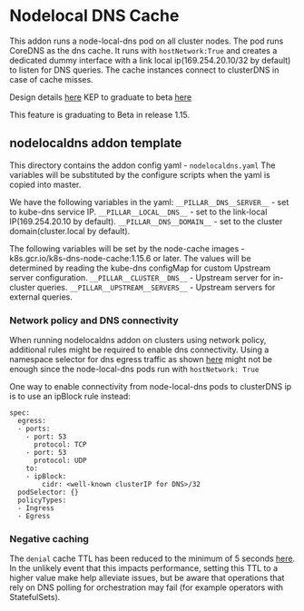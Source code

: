 # Nodelocal DNS Cache

This addon runs a node-local-dns pod on all cluster nodes. The pod runs CoreDNS as the dns cache. It runs with `hostNetwork:True` and creates a dedicated dummy interface with a link local ip(169.254.20.10/32 by default) to listen for DNS queries. The cache instances connect to clusterDNS in case of cache misses.

Design details [here](https://git.k8s.io/enhancements/keps/sig-network/0030-nodelocal-dns-cache.md)
KEP to graduate to beta [here](https://git.k8s.io/enhancements/keps/sig-network/20190424-NodeLocalDNS-beta-proposal.md)

This feature is graduating to Beta in release 1.15.

## nodelocaldns addon template

This directory contains the addon config yaml - `nodelocaldns.yaml`
The variables will be substituted by the configure scripts when the yaml is copied into master.

We have the following variables in the yaml:
`__PILLAR__DNS__SERVER__` - set to kube-dns service IP.
`__PILLAR__LOCAL__DNS__`  - set to the link-local IP(169.254.20.10 by default).
`__PILLAR__DNS__DOMAIN__` - set to the cluster domain(cluster.local by default).

The following variables will be set by the node-cache images - k8s.gcr.io/k8s-dns-node-cache:1.15.6 or later.
The values will be determined by reading the kube-dns configMap for custom
Upstream server configuration.
`__PILLAR__CLUSTER__DNS__` - Upstream server for in-cluster queries.
`__PILLAR__UPSTREAM__SERVERS__` - Upstream servers for external queries.

### Network policy and DNS connectivity

When running nodelocaldns addon on clusters using network policy, additional rules might be required to enable dns connectivity.
Using a namespace selector for dns egress traffic as shown [here](https://docs.projectcalico.org/v2.6/getting-started/kubernetes/tutorials/advanced-policy)
might not be enough since the node-local-dns pods run with `hostNetwork: True`

One way to enable connectivity from node-local-dns pods to clusterDNS ip is to use an ipBlock rule instead:

```
spec:
  egress:
  - ports:
    - port: 53
      protocol: TCP
    - port: 53
      protocol: UDP
    to:
    - ipBlock:
        cidr: <well-known clusterIP for DNS>/32
  podSelector: {}
  policyTypes:
  - Ingress
  - Egress
```

### Negative caching

The `denial` cache TTL has been reduced to the minimum of 5 seconds [here](https://github.com/kubernetes/kubernetes/blob/master/cluster/addons/dns/nodelocaldns/nodelocaldns.yaml#L37). In the unlikely event that this impacts performance, setting this TTL to a higher value make help alleviate issues, but be aware that operations that rely on DNS polling for orchestration may fail (for example operators with StatefulSets).
